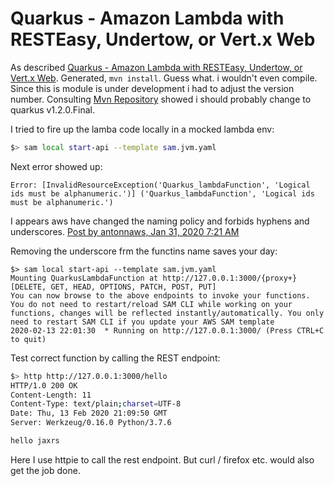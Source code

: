 Quarkus - Amazon Lambda with RESTEasy, Undertow, or Vert.x Web
===
As described [Quarkus - Amazon Lambda with RESTEasy, Undertow, or Vert.x Web](https://quarkus.io/guides/amazon-lambda-http).
Generated, `mvn install`. Guess what. i wouldn't even compile.
Since this is module is under development i had to adjust the version number.
Consulting [Mvn Repository](https://mvnrepository.com/artifact/io.quarkus/quarkus-core-deployment) showed i should probably change to quarkus v1.2.0.Final.

I tried to fire up the lamba code locally in a mocked lambda env:
```bash
$> sam local start-api --template sam.jvm.yaml
```

Next error showed up:
```
Error: [InvalidResourceException('Quarkus_lambdaFunction', 'Logical ids must be alphanumeric.')] ('Quarkus_lambdaFunction', 'Logical ids must be alphanumeric.')
```

I appears aws have changed the naming policy and forbids hyphens and underscores.  [Post by antonnaws, Jan 31, 2020 7:21 AM](https://forums.aws.amazon.com/thread.jspa?threadID=312718)

Removing the underscore frm the functins name saves your day:
```
$> sam local start-api --template sam.jvm.yaml
Mounting QuarkusLambdaFunction at http://127.0.0.1:3000/{proxy+} [DELETE, GET, HEAD, OPTIONS, PATCH, POST, PUT]
You can now browse to the above endpoints to invoke your functions. You do not need to restart/reload SAM CLI while working on your functions, changes will be reflected instantly/automatically. You only need to restart SAM CLI if you update your AWS SAM template
2020-02-13 22:01:30  * Running on http://127.0.0.1:3000/ (Press CTRL+C to quit)
```

Test correct function by calling the REST endpoint:
```bash
$> http http://127.0.0.1:3000/hello
HTTP/1.0 200 OK
Content-Length: 11
Content-Type: text/plain;charset=UTF-8
Date: Thu, 13 Feb 2020 21:09:50 GMT
Server: Werkzeug/0.16.0 Python/3.7.6

hello jaxrs
```

Here I use httpie to call the rest endpoint. But curl / firefox etc. would also get the job done.

